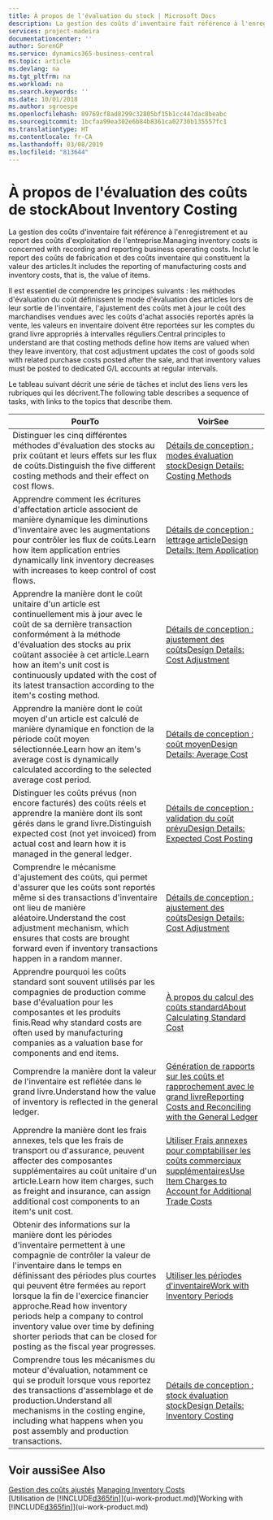 ```yaml
---
title: À propos de l'évaluation du stock | Microsoft Docs
description: La gestion des coûts d'inventaire fait référence à l'enregistrement et au report des coûts d'exploitation de l'entreprise. Inclut le report des coûts de fabrication et des coûts inventaire qui constituent la valeur des articles.
services: project-madeira
documentationcenter: ''
author: SorenGP
ms.service: dynamics365-business-central
ms.topic: article
ms.devlang: na
ms.tgt_pltfrm: na
ms.workload: na
ms.search.keywords: ''
ms.date: 10/01/2018
ms.author: sgroespe
ms.openlocfilehash: 89769cf8ad8299c32805bf15b1cc447dac8beabc
ms.sourcegitcommit: 1bcfaa99ea302e6b84b8361ca02730b135557fc1
ms.translationtype: HT
ms.contentlocale: fr-CA
ms.lasthandoff: 03/08/2019
ms.locfileid: "813644"
---
```

# <a name="about-inventory-costing"></a><span data-ttu-id="55f25-104">À propos de l'évaluation des coûts de stock</span><span class="sxs-lookup"><span data-stu-id="55f25-104">About Inventory Costing</span></span>
<span data-ttu-id="55f25-105">La gestion des coûts d'inventaire fait référence à l'enregistrement et au report des coûts d'exploitation de l'entreprise.</span><span class="sxs-lookup"><span data-stu-id="55f25-105">Managing inventory costs is concerned with recording and reporting business operating costs.</span></span> <span data-ttu-id="55f25-106">Inclut le report des coûts de fabrication et des coûts inventaire qui constituent la valeur des articles.</span><span class="sxs-lookup"><span data-stu-id="55f25-106">It includes the reporting of manufacturing costs and inventory costs, that is, the value of items.</span></span>  

 <span data-ttu-id="55f25-107">Il est essentiel de comprendre les principes suivants : les méthodes d'évaluation du coût définissent le mode d'évaluation des articles lors de leur sortie de l'inventaire, l'ajustement des coûts met à jour le coût des marchandises vendues avec les coûts d'achat associés reportés après la vente, les valeurs en inventaire doivent être reportées sur les comptes du grand livre appropriés à intervalles réguliers.</span><span class="sxs-lookup"><span data-stu-id="55f25-107">Central principles to understand are that costing methods define how items are valued when they leave inventory, that cost adjustment updates the cost of goods sold with related purchase costs posted after the sale, and that inventory values must be posted to dedicated G/L accounts at regular intervals.</span></span>  

 <span data-ttu-id="55f25-108">Le tableau suivant décrit une série de tâches et inclut des liens vers les rubriques qui les décrivent.</span><span class="sxs-lookup"><span data-stu-id="55f25-108">The following table describes a sequence of tasks, with links to the topics that describe them.</span></span>   

|<span data-ttu-id="55f25-109">**Pour**</span><span class="sxs-lookup"><span data-stu-id="55f25-109">**To**</span></span>|<span data-ttu-id="55f25-110">**Voir**</span><span class="sxs-lookup"><span data-stu-id="55f25-110">**See**</span></span>|  
|------------|-------------|  
|<span data-ttu-id="55f25-111">Distinguer les cinq différentes méthodes d'évaluation des stocks au prix coûtant et leurs effets sur les flux de coûts.</span><span class="sxs-lookup"><span data-stu-id="55f25-111">Distinguish the five different costing methods and their effect on cost flows.</span></span>|[<span data-ttu-id="55f25-112">Détails de conception : modes évaluation stock</span><span class="sxs-lookup"><span data-stu-id="55f25-112">Design Details: Costing Methods</span></span>](design-details-costing-methods.md)|  
|<span data-ttu-id="55f25-113">Apprendre comment les écritures d'affectation article associent de manière dynamique les diminutions d'inventaire avec les augmentations pour contrôler les flux de coûts.</span><span class="sxs-lookup"><span data-stu-id="55f25-113">Learn how item application entries dynamically link inventory decreases with increases to keep control of cost flows.</span></span>|[<span data-ttu-id="55f25-114">Détails de conception : lettrage article</span><span class="sxs-lookup"><span data-stu-id="55f25-114">Design Details: Item Application</span></span>](design-details-item-application.md)|  
|<span data-ttu-id="55f25-115">Apprendre la manière dont le coût unitaire d'un article est continuellement mis à jour avec le coût de sa dernière transaction conformément à la méthode d'évaluation des stocks au prix coûtant associée à cet article.</span><span class="sxs-lookup"><span data-stu-id="55f25-115">Learn how an item's unit cost is continuously updated with the cost of its latest transaction according to the item's costing method.</span></span>|[<span data-ttu-id="55f25-116">Détails de conception : ajustement des coûts</span><span class="sxs-lookup"><span data-stu-id="55f25-116">Design Details: Cost Adjustment</span></span>](design-details-cost-adjustment.md)|  
|<span data-ttu-id="55f25-117">Apprendre la manière dont le coût moyen d'un article est calculé de manière dynamique en fonction de la période coût moyen sélectionnée.</span><span class="sxs-lookup"><span data-stu-id="55f25-117">Learn how an item's average cost is dynamically calculated according to the selected average cost period.</span></span>|[<span data-ttu-id="55f25-118">Détails de conception : coût moyen</span><span class="sxs-lookup"><span data-stu-id="55f25-118">Design Details: Average Cost</span></span>](design-details-average-cost.md)|  
|<span data-ttu-id="55f25-119">Distinguer les coûts prévus (non encore facturés) des coûts réels et apprendre la manière dont ils sont gérés dans le grand livre.</span><span class="sxs-lookup"><span data-stu-id="55f25-119">Distinguish expected cost (not yet invoiced) from actual cost and learn how it is managed in the general ledger.</span></span>|[<span data-ttu-id="55f25-120">Détails de conception : validation du coût prévu</span><span class="sxs-lookup"><span data-stu-id="55f25-120">Design Details: Expected Cost Posting</span></span>](design-details-expected-cost-posting.md)|  
|<span data-ttu-id="55f25-121">Comprendre le mécanisme d'ajustement des coûts, qui permet d'assurer que les coûts sont reportés même si des transactions d'inventaire ont lieu de manière aléatoire.</span><span class="sxs-lookup"><span data-stu-id="55f25-121">Understand the cost adjustment mechanism, which ensures that costs are brought forward even if inventory transactions happen in a random manner.</span></span>|[<span data-ttu-id="55f25-122">Détails de conception : ajustement des coûts</span><span class="sxs-lookup"><span data-stu-id="55f25-122">Design Details: Cost Adjustment</span></span>](design-details-cost-adjustment.md)|  
|<span data-ttu-id="55f25-123">Apprendre pourquoi les coûts standard sont souvent utilisés par les compagnies de production comme base d'évaluation pour les composantes et les produits finis.</span><span class="sxs-lookup"><span data-stu-id="55f25-123">Read why standard costs are often used by manufacturing companies as a valuation base for components and end items.</span></span>|[<span data-ttu-id="55f25-124">À propos du calcul des coûts standard</span><span class="sxs-lookup"><span data-stu-id="55f25-124">About Calculating Standard Cost</span></span>](finance-about-calculating-standard-cost.md)|  
|<span data-ttu-id="55f25-125">Comprendre la manière dont la valeur de l'inventaire est reflétée dans le grand livre.</span><span class="sxs-lookup"><span data-stu-id="55f25-125">Understand how the value of inventory is reflected in the general ledger.</span></span>|[<span data-ttu-id="55f25-126">Génération de rapports sur les coûts et rapprochement avec le grand livre</span><span class="sxs-lookup"><span data-stu-id="55f25-126">Reporting Costs and Reconciling with the General Ledger</span></span>](finance-report-costs-and-reconcile-with-the-general-ledger.md)|  
|<span data-ttu-id="55f25-127">Apprendre la manière dont les frais annexes, tels que les frais de transport ou d'assurance, peuvent affecter des composantes supplémentaires au coût unitaire d'un article.</span><span class="sxs-lookup"><span data-stu-id="55f25-127">Learn how item charges, such as freight and insurance, can assign additional cost components to an item's unit cost.</span></span>|[<span data-ttu-id="55f25-128">Utiliser Frais annexes pour comptabiliser les coûts commerciaux supplémentaires</span><span class="sxs-lookup"><span data-stu-id="55f25-128">Use Item Charges to Account for Additional Trade Costs</span></span>](payables-how-assign-item-charges.md)|  
|<span data-ttu-id="55f25-129">Obtenir des informations sur la manière dont les périodes d'inventaire permettent à une compagnie de contrôler la valeur de l'inventaire dans le temps en définissant des périodes plus courtes qui peuvent être fermées au report lorsque la fin de l'exercice financier approche.</span><span class="sxs-lookup"><span data-stu-id="55f25-129">Read how inventory periods help a company to control inventory value over time by defining shorter periods that can be closed for posting as the fiscal year progresses.</span></span>|[<span data-ttu-id="55f25-130">Utiliser les périodes d'inventaire</span><span class="sxs-lookup"><span data-stu-id="55f25-130">Work with Inventory Periods</span></span>](finance-how-to-work-with-inventory-periods.md)|  
|<span data-ttu-id="55f25-131">Comprendre tous les mécanismes du moteur d'évaluation, notamment ce qui se produit lorsque vous reportez des transactions d'assemblage et de production.</span><span class="sxs-lookup"><span data-stu-id="55f25-131">Understand all mechanisms in the costing engine, including what happens when you post assembly and production transactions.</span></span>|[<span data-ttu-id="55f25-132">Détails de conception : stock évaluation stock</span><span class="sxs-lookup"><span data-stu-id="55f25-132">Design Details: Inventory Costing</span></span>](design-details-inventory-costing.md)|

## <a name="see-also"></a><span data-ttu-id="55f25-133">Voir aussi</span><span class="sxs-lookup"><span data-stu-id="55f25-133">See Also</span></span>
<span data-ttu-id="55f25-134">[Gestion des coûts ajustés](finance-manage-inventory-costs.md)  </span><span class="sxs-lookup"><span data-stu-id="55f25-134">[Managing Inventory Costs](finance-manage-inventory-costs.md)  </span></span>  
<span data-ttu-id="55f25-135">[Utilisation de [!INCLUDE[d365fin](includes/d365fin_md.md)]](ui-work-product.md)</span><span class="sxs-lookup"><span data-stu-id="55f25-135">[Working with [!INCLUDE[d365fin](includes/d365fin_md.md)]](ui-work-product.md)</span></span>
